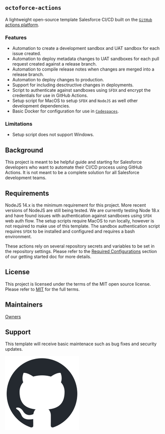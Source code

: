 ## `octoforce-actions`

A lightweight open-source template Salesforce CI/CD built on the [`GitHub` actions platform](https://github.com/features/actions).

### Features

- Automation to create a development sandbox and UAT sandbox for each issue created.
- Automation to deploy metadata changes to UAT sandboxes for each pull request created against a release branch.
- Automation to compile release notes when changes are merged into a release branch.
- Automation to deploy changes to production.
- Support for including desctructive changes in deployments.
- Script to authenticate against sandboxes using `SFDX` and encrypt the credentials for use in GitHub Actions.
- Setup script for MacOS to setup `SFDX` and `NodeJS` as well other development dependencies.
- Basic Docker for configuration for use in [`Codespaces`](https://github.com/features/codespaces).

### Limitations

- Setup script does not support Windows.

## Background

This project is meant to be helpful guide and starting for Salesforce developers who want to automate their CI/CD process using GitHub Actions. It is not meant to be a complete solution for all Salesforce development teams.

## Requirements

NodeJS 14.x is the minimum requirement for this project. More recent versions of NodeJS are still being tested. We are currently testing Node 18.x and have found issues with authentication against sandboxes using `SFDX` web auth flow.
The setup scripts require MacOS to run locally, however is not required to make use of this template.
The sandbox authentication script requires `SFDX` to be installed and configured and requires a bash environment.

These actions rely on several repository secrets and variables to be set in the repository settings. Please refer to the [Required Configurations](./docs/Getting%20Started.md) section of our getting started doc for more details.

## License

This project is licensed under the terms of the MIT open source license. Please refer to [MIT](./LICENSE.md) for the full terms.

## Maintainers

[Owners](./CODEOWNERS)

## Support

This template will receive basic maintenace such as bug fixes and security updates.

![GitHub Logo](./github-mark.png)
